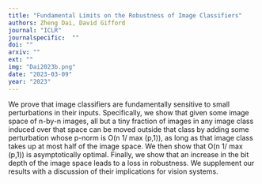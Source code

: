 ```yaml
---
title: "Fundamental Limits on the Robustness of Image Classifiers"
authors: Zheng Dai, David Gifford
journal: "ICLR"
journalspecific:  ""
doi: ""
arxiv: ""
ext: ""
img: "Dai2023b.png"
date: "2023-03-09"
year: "2023"
---
```


We prove that image classifiers are fundamentally sensitive to small perturbations
in their inputs. Specifically, we show that given some image space of n-by-n
images, all but a tiny fraction of images in any image class induced over that space
can be moved outside that class by adding some perturbation whose p-norm is
O(n
1/ max (p,1)), as long as that image class takes up at most half of the image
space. We then show that O(n
1/ max (p,1)) is asymptotically optimal. Finally,
we show that an increase in the bit depth of the image space leads to a loss in
robustness. We supplement our results with a discussion of their implications for
vision systems.
